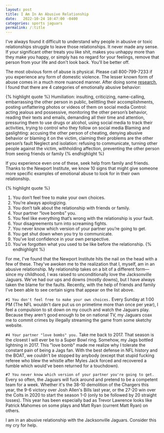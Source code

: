 ```yaml
---
layout: post
title: I Am In An Abusive Relationship
date:   2022-10-24 10:47:00 -0400
categories: sports jaguars
permalink: /:title
---
```

I've always found it difficult to understand why people in abusive or toxic relationships struggle to leave those relationships. It never made any sense. If your significant other treats you like shit, makes you unhappy more than they make you happy, or simply has no regard for your feelings, remove that person from your life and don't look back. You'll be better off.

The most obvious form of abuse is physical. Please call 800-799-7233 if you experience any form of domestic violence. The lesser known form of abuse comes in a much more nuanced manner. After doing some [research](https://www.newportinstitute.com/resources/co-occurring-disorders/how-to-know-abusive-relationship/), I found that there are 4 categories of emotionally abusive behavior:

{% highlight quote %}
Humiliation: insulting, criticizing, name-calling, embarrassing the other person in public, belittling their accomplishments, posting unflattering photos or videos of them on social media
Control: acting jealous and possessive, monitoring the other person’s behavior, reading their texts and emails, demanding all their time and attention, pressuring them to use drugs or alcohol, using social media to track their activities, trying to control who they follow on social media
Blaming and gaslighting: accusing the other person of cheating, denying abusive behavior or blaming it on the victim, claiming their problems are the other person’s fault
Neglect and isolation: refusing to communicate, turning other people against the victim, withholding affection, preventing the other person from seeing friends or family
{% endhighlight %}

If you experience even one of these, seek help from family and friends. Thanks to the Newport Institute, we know 10 signs that might give someone more specific examples of emotional abuse to look for in their own relationship.

{% highlight quote %}
1. You don’t feel free to make your own choices.
2. You’re always apologizing.
3. You don’t talk about the relationship with friends or family.
4. Your partner “love bombs” you.
5. You feel like everything that’s wrong with the relationship is your fault.
6. Your disagreements turn into screaming fights.
7. You never know which version of your partner you’re going to get.
8. You get shut down when you try to communicate.
9. You’ve lost confidence in your own perspective.
10. You’ve forgotten what you used to be like before the relationship.
{% endhighlight %}

For me, I've found that the Newport Institute hits the nail on the head with a few of these. They've awoken me to the realization that I, myself, am in an abusive relationship. My relationship takes on a bit of a different form—since my childhood, I was raised to unconditionally love the Jacksonville Jaguars. We've had our ups and downs (mostly downs), but I have always taken the blame for the faults. Recently, with the help of friends and family I've been able to see certain signs that appear on the list above.

`#1 You don't feel free to make your own choices.`
Every Sunday at 1:00 PM (The NFL wouldn't dare put us on primetime more than once per year), I feel a compulsion to sit down on my couch and watch the Jaguars play. Because they aren't good enough to be on national TV, my Jaguars coax me to commit crimes by illegally streaming the game from some sketchy website.

`#4 Your partner "love bombs" you.`
Take me back to 2017. That season is the closest I will ever be to a Super Bowl ring. Somehow, my Jags bottled lightning in 2017. This "love bomb" made me realize why I tolerate the constant pain of being a Jags fan. With the best defense in NFL history and the BOAT, we couldn't be stopped by anybody (except that stupid fucking referee who blew the whistle after Myles Jack forced and recovered a fumble which would've been returned for a touchdown).

`#7 You never know which version of your partner you're going to get.`
Every so often, the Jaguars will fuck around and pretend to be a competent team for a week. Whether it's the 38-10 demolition of the Chargers this year, the 9-6 victory over Josh Allen's Bills last year, or the 27-20 win over the Colts in 2020 to start the season 1-0 (only to be followed by 20 straight losses). This year has been especially bad as Trevor Lawrence looks like Patrick Mahomes on some plays and Matt Ryan (current Matt Ryan) on others.

I am in an abusive relationship with the Jacksonville Jaguars. Consider this my cry for help.